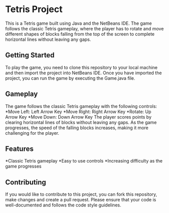 # Tetris Project

This is a Tetris game built using Java and the NetBeans IDE. The game follows the classic Tetris gameplay, where the player has to rotate and move different shapes of blocks falling from the top of the screen to complete horizontal lines without leaving any gaps.

## Getting Started
To play the game, you need to clone this repository to your local machine and then import the project into NetBeans IDE. Once you have imported the project, you can run the game by executing the Game.java file.

## Gameplay
The game follows the classic Tetris gameplay with the following controls:
*Move Left: Left Arrow Key
*Move Right: Right Arrow Key
*Rotate: Up Arrow Key
*Move Down: Down Arrow Key
The player scores points by clearing horizontal lines of blocks without leaving any gaps. As the game progresses, the speed of the falling blocks increases, making it more challenging for the player.

## Features
*Classic Tetris gameplay
*Easy to use controls
*Increasing difficulty as the game progresses

## Contributing
If you would like to contribute to this project, you can fork this repository, make changes and create a pull request. Please ensure that your code is well-documented and follows the code style guidelines.
